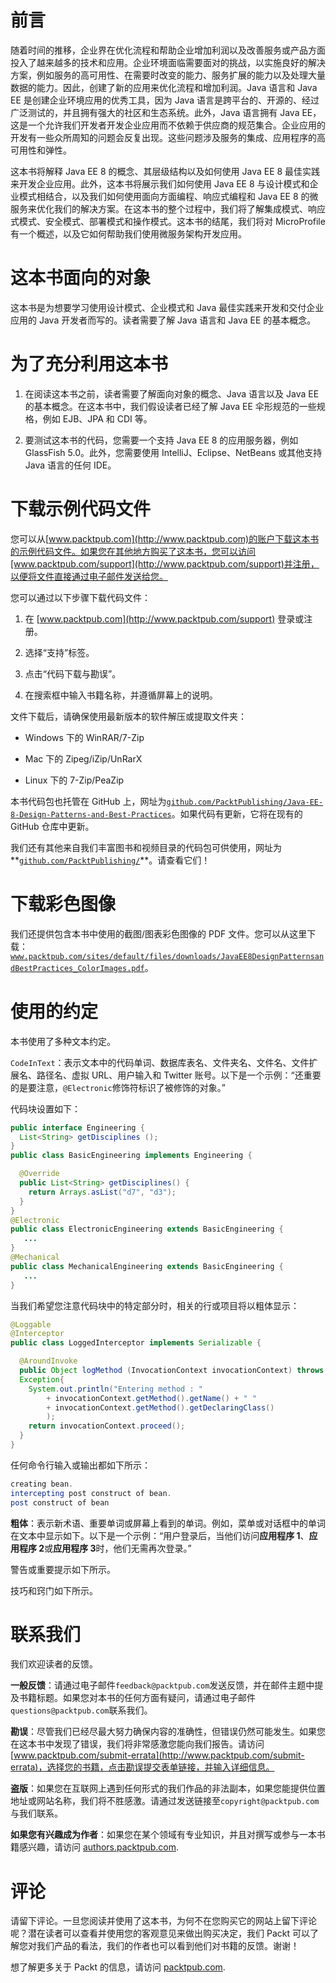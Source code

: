 # 前言

随着时间的推移，企业界在优化流程和帮助企业增加利润以及改善服务或产品方面投入了越来越多的技术和应用。企业环境面临需要面对的挑战，以实施良好的解决方案，例如服务的高可用性、在需要时改变的能力、服务扩展的能力以及处理大量数据的能力。因此，创建了新的应用来优化流程和增加利润。Java 语言和 Java EE 是创建企业环境应用的优秀工具，因为 Java 语言是跨平台的、开源的、经过广泛测试的，并且拥有强大的社区和生态系统。此外，Java 语言拥有 Java EE，这是一个允许我们开发者开发企业应用而不依赖于供应商的规范集合。企业应用的开发有一些众所周知的问题会反复出现。这些问题涉及服务的集成、应用程序的高可用性和弹性。

这本书将解释 Java EE 8 的概念、其层级结构以及如何使用 Java EE 8 最佳实践来开发企业应用。此外，这本书将展示我们如何使用 Java EE 8 与设计模式和企业模式相结合，以及我们如何使用面向方面编程、响应式编程和 Java EE 8 的微服务来优化我们的解决方案。在这本书的整个过程中，我们将了解集成模式、响应式模式、安全模式、部署模式和操作模式。这本书的结尾，我们将对 MicroProfile 有一个概述，以及它如何帮助我们使用微服务架构开发应用。

# 这本书面向的对象

这本书是为想要学习使用设计模式、企业模式和 Java 最佳实践来开发和交付企业应用的 Java 开发者而写的。读者需要了解 Java 语言和 Java EE 的基本概念。

# 为了充分利用这本书

1.  在阅读这本书之前，读者需要了解面向对象的概念、Java 语言以及 Java EE 的基本概念。在这本书中，我们假设读者已经了解 Java EE 伞形规范的一些规格，例如 EJB、JPA 和 CDI 等。

1.  要测试这本书的代码，您需要一个支持 Java EE 8 的应用服务器，例如 GlassFish 5.0。此外，您需要使用 IntelliJ、Eclipse、NetBeans 或其他支持 Java 语言的任何 IDE。

# 下载示例代码文件

您可以从[www.packtpub.com](http://www.packtpub.com)的账户下载这本书的示例代码文件。如果您在其他地方购买了这本书，您可以访问[www.packtpub.com/support](http://www.packtpub.com/support)并注册，以便将文件直接通过电子邮件发送给您。

您可以通过以下步骤下载代码文件：

1.  在 [www.packtpub.com](http://www.packtpub.com/support) 登录或注册。

1.  选择“支持”标签。

1.  点击“代码下载与勘误”。

1.  在搜索框中输入书籍名称，并遵循屏幕上的说明。

文件下载后，请确保使用最新版本的软件解压或提取文件夹：

+   Windows 下的 WinRAR/7-Zip

+   Mac 下的 Zipeg/iZip/UnRarX

+   Linux 下的 7-Zip/PeaZip

本书代码包也托管在 GitHub 上，网址为[`github.com/PacktPublishing/Java-EE-8-Design-Patterns-and-Best-Practices`](https://github.com/PacktPublishing/Java-EE-8-Design-Patterns-and-Best-Practices)。如果代码有更新，它将在现有的 GitHub 仓库中更新。

我们还有其他来自我们丰富图书和视频目录的代码包可供使用，网址为**[`github.com/PacktPublishing/`](https://github.com/PacktPublishing/)**。请查看它们！

# 下载彩色图像

我们还提供包含本书中使用的截图/图表彩色图像的 PDF 文件。您可以从这里下载：[`www.packtpub.com/sites/default/files/downloads/JavaEE8DesignPatternsandBestPractices_ColorImages.pdf`](https://www.packtpub.com/sites/default/files/downloads/JavaEE8DesignPatternsandBestPractices_ColorImages.pdf)。

# 使用的约定

本书使用了多种文本约定。

`CodeInText`：表示文本中的代码单词、数据库表名、文件夹名、文件名、文件扩展名、路径名、虚拟 URL、用户输入和 Twitter 账号。以下是一个示例：“还重要的是要注意，`@Electronic`修饰符标识了被修饰的对象。”

代码块设置如下：

```java
public interface Engineering {
  List<String> getDisciplines ();
}
public class BasicEngineering implements Engineering {

  @Override
  public List<String> getDisciplines() {
    return Arrays.asList("d7", "d3");
  }
}
@Electronic
public class ElectronicEngineering extends BasicEngineering {
   ...  
}
@Mechanical
public class MechanicalEngineering extends BasicEngineering {
   ...
}
```

当我们希望您注意代码块中的特定部分时，相关的行或项目将以粗体显示：

```java
@Loggable
@Interceptor
public class LoggedInterceptor implements Serializable {

  @AroundInvoke
  public Object logMethod (InvocationContext invocationContext) throws 
  Exception{
    System.out.println("Entering method : "
        + invocationContext.getMethod().getName() + " " 
        + invocationContext.getMethod().getDeclaringClass()
        );
    return invocationContext.proceed();
  }
}
```

任何命令行输入或输出都如下所示：

```java
creating bean.
intercepting post construct of bean.
post construct of bean
```

**粗体**：表示新术语、重要单词或屏幕上看到的单词。例如，菜单或对话框中的单词在文本中显示如下。以下是一个示例：“用户登录后，当他们访问**应用程序 1**、**应用程序 2**或**应用程序 3**时，他们无需再次登录。”

警告或重要提示如下所示。

技巧和窍门如下所示。

# 联系我们

我们欢迎读者的反馈。

**一般反馈**：请通过电子邮件`feedback@packtpub.com`发送反馈，并在邮件主题中提及书籍标题。如果您对本书的任何方面有疑问，请通过电子邮件`questions@packtpub.com`联系我们。

**勘误**：尽管我们已经尽最大努力确保内容的准确性，但错误仍然可能发生。如果您在这本书中发现了错误，我们将非常感激您能向我们报告。请访问[www.packtpub.com/submit-errata](http://www.packtpub.com/submit-errata)，选择您的书籍，点击勘误提交表单链接，并输入详细信息。

**盗版**：如果您在互联网上遇到任何形式的我们作品的非法副本，如果您能提供位置地址或网站名称，我们将不胜感激。请通过发送链接至`copyright@packtpub.com`与我们联系。

**如果您有兴趣成为作者**：如果您在某个领域有专业知识，并且对撰写或参与一本书籍感兴趣，请访问 [authors.packtpub.com](http://authors.packtpub.com/).

# 评论

请留下评论。一旦您阅读并使用了这本书，为何不在您购买它的网站上留下评论呢？潜在读者可以查看并使用您的客观意见来做出购买决定，我们 Packt 可以了解您对我们产品的看法，我们的作者也可以看到他们对书籍的反馈。谢谢！

想了解更多关于 Packt 的信息，请访问 [packtpub.com](https://www.packtpub.com/).
